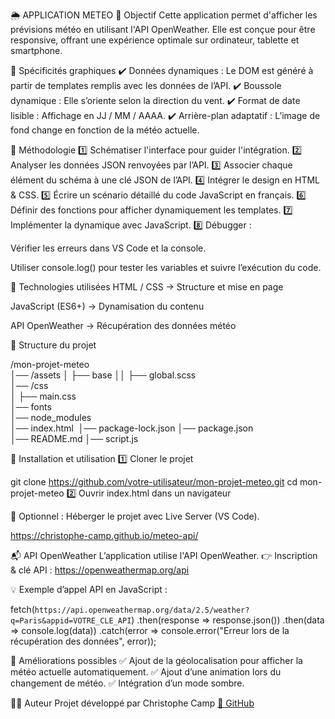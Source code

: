 🌦️ APPLICATION METEO
📌 Objectif
Cette application permet d'afficher les prévisions météo en utilisant l'API OpenWeather.
Elle est conçue pour être responsive, offrant une expérience optimale sur ordinateur, tablette et smartphone.

🎨 Spécificités graphiques
✔️ Données dynamiques : Le DOM est généré à partir de templates remplis avec les données de l’API.
✔️ Boussole dynamique : Elle s’oriente selon la direction du vent.
✔️ Format de date lisible : Affichage en JJ / MM / AAAA.
✔️ Arrière-plan adaptatif : L’image de fond change en fonction de la météo actuelle.

🔧 Méthodologie
1️⃣ Schématiser l'interface pour guider l'intégration.
2️⃣ Analyser les données JSON renvoyées par l’API.
3️⃣ Associer chaque élément du schéma à une clé JSON de l’API.
4️⃣ Intégrer le design en HTML & CSS.
5️⃣ Écrire un scénario détaillé du code JavaScript en français.
6️⃣ Définir des fonctions pour afficher dynamiquement les templates.
7️⃣ Implémenter la dynamique avec JavaScript.
8️⃣ Débugger :

Vérifier les erreurs dans VS Code et la console.

Utiliser console.log() pour tester les variables et suivre l’exécution du code.

🚀 Technologies utilisées
HTML / CSS → Structure et mise en page

JavaScript (ES6+) → Dynamisation du contenu

API OpenWeather → Récupération des données météo

📂 Structure du projet

/mon-projet-meteo\
│── /assets
│   ├── base
││   ├── global.scss\
│── /css\
│   ├── main.css\
│── fonts\
│── node\_modules\
│── index.html 
│── package-lock.json
│── package.json\
│── README.md
│── script.js

📌 Installation et utilisation
1️⃣ Cloner le projet

git clone https://github.com/votre-utilisateur/mon-projet-meteo.git
cd mon-projet-meteo
2️⃣ Ouvrir index.html dans un navigateur

🔹 Optionnel : Héberger le projet avec Live Server (VS Code).

https://christophe-camp.github.io/meteo-api/

📬 API OpenWeather
L’application utilise l'API OpenWeather.
👉 Inscription & clé API : https://openweathermap.org/api

💡 Exemple d’appel API en JavaScript :

fetch(`https://api.openweathermap.org/data/2.5/weather?q=Paris&appid=VOTRE_CLE_API`)
  .then(response => response.json())
  .then(data => console.log(data))
  .catch(error => console.error("Erreur lors de la récupération des données", error));

🎯 Améliorations possibles
✅ Ajout de la géolocalisation pour afficher la météo actuelle automatiquement.
✅ Ajout d’une animation lors du changement de météo.
✅ Intégration d’un mode sombre.

👨‍💻 Auteur
Projet développé par Christophe Camp
[🔗 GitHub](https://github.com/Christophe-Camp)